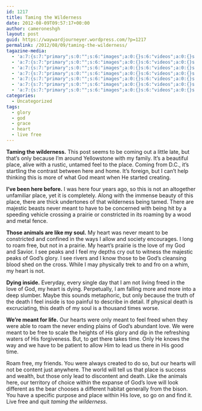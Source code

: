 ```yaml
---
id: 1217
title: Taming the Wilderness
date: 2012-08-09T09:57:17+00:00
author: cameroneshgh
layout: post
guid: https://waywardjourneyer.wordpress.com/?p=1217
permalink: /2012/08/09/taming-the-wilderness/
tagazine-media:
  - 'a:7:{s:7:"primary";s:0:"";s:6:"images";a:0:{}s:6:"videos";a:0:{}s:11:"image_count";i:0;s:6:"author";s:8:"19879429";s:7:"blog_id";s:8:"19280981";s:9:"mod_stamp";s:19:"2012-08-09 13:59:21";}'
  - 'a:7:{s:7:"primary";s:0:"";s:6:"images";a:0:{}s:6:"videos";a:0:{}s:11:"image_count";i:0;s:6:"author";s:8:"19879429";s:7:"blog_id";s:8:"19280981";s:9:"mod_stamp";s:19:"2012-08-09 13:59:21";}'
  - 'a:7:{s:7:"primary";s:0:"";s:6:"images";a:0:{}s:6:"videos";a:0:{}s:11:"image_count";i:0;s:6:"author";s:8:"19879429";s:7:"blog_id";s:8:"19280981";s:9:"mod_stamp";s:19:"2012-08-09 13:59:21";}'
  - 'a:7:{s:7:"primary";s:0:"";s:6:"images";a:0:{}s:6:"videos";a:0:{}s:11:"image_count";i:0;s:6:"author";s:8:"19879429";s:7:"blog_id";s:8:"19280981";s:9:"mod_stamp";s:19:"2012-08-09 13:59:21";}'
  - 'a:7:{s:7:"primary";s:0:"";s:6:"images";a:0:{}s:6:"videos";a:0:{}s:11:"image_count";i:0;s:6:"author";s:8:"19879429";s:7:"blog_id";s:8:"19280981";s:9:"mod_stamp";s:19:"2012-08-09 13:59:21";}'
  - 'a:7:{s:7:"primary";s:0:"";s:6:"images";a:0:{}s:6:"videos";a:0:{}s:11:"image_count";i:0;s:6:"author";s:8:"19879429";s:7:"blog_id";s:8:"19280981";s:9:"mod_stamp";s:19:"2012-08-09 13:59:21";}'
  - 'a:7:{s:7:"primary";s:0:"";s:6:"images";a:0:{}s:6:"videos";a:0:{}s:11:"image_count";i:0;s:6:"author";s:8:"19879429";s:7:"blog_id";s:8:"19280981";s:9:"mod_stamp";s:19:"2012-08-09 13:59:21";}'
categories:
  - Uncategorized
tags:
  - glory
  - god
  - grace
  - heart
  - live free
---
```

**Taming the wilderness.** This post seems to be coming out a little late, but that&#8217;s only because I&#8217;m around Yellowstone with my family. It&#8217;s a beautiful place, alive with a rustic, untamed feel to the place. Coming from D.C., it&#8217;s startling the contrast between here and home. It&#8217;s foreign, but I can&#8217;t help thinking this is more of what God meant when He started creating.

**I&#8217;ve been here before.** I was here four years ago, so this is not an altogether unfamiliar place, yet it is completely. Along with the immense beauty of this place, there are thick undertones of that wilderness being tamed. There are majestic beasts never meant to have to be concerned with being hit by a speeding vehicle crossing a prairie or constricted in its roaming by a wood and metal fence.

**Those animals are like my soul.** My heart was never meant to be constricted and confined in the ways I allow and society encourages. I long to roam free, but not in a prairie. My heart&#8217;s prairie is the love of my God and Savior. I see peaks and I feel my depths cry out to witness the majestic peaks of God&#8217;s glory. I see rivers and I know those to be God&#8217;s cleansing blood shed on the cross. While I may physically trek to and fro on a whim, my heart is not.

**Dying inside.** Everyday, every single day that I am not living freed in the love of God, my heart is dying. Perpetually, I am falling more and more into a deep slumber. Maybe this sounds metaphoric, but only because the truth of the death I feel inside is too painful to describe in detail. If physical death is excruciating, this death of my soul is a thousand times worse.

**We&#8217;re meant for life.** Our hearts were only meant to feel freed when they were able to roam the never ending plains of God&#8217;s abundant love. We were meant to be free to scale the heights of His glory and dip in the refreshing waters of His forgiveness. But, to get there takes time. Only He knows the way and we have to be patient to allow Him to lead us there in His good time.

Roam free, my friends. You were always created to do so, but our hearts will not be content just anywhere. The world will tell us that place is success and wealth, but those only lead to discontent and death. Like the animals here, our territory of choice within the expanse of God&#8217;s love will look different as the bear chooses a different habitat generally from the bison. You have a specific purpose and place within His love, so go on and find it. Live free and quit _taming the wilderness_.